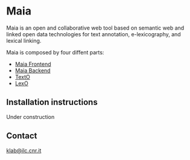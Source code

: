 # Maia
Maia is an open and collaborative web tool based on semantic web and linked open data technologies for text annotation, e-lexicography, and lexical linking.

Maia is composed by four diffent parts:
* [Maia Frontend](https://github.com/klab-ilc-cnr/maia-fe)
* [Maia Backend](https://github.com/klab-ilc-cnr/maia-be)
* [TextO](https://github.com/davide-albanesi-ilc/TextO)
* [LexO](https://github.com/andreabellandi/LexO-backend)
## Installation instructions
Under construction 
## Contact
klab@ilc.cnr.it
